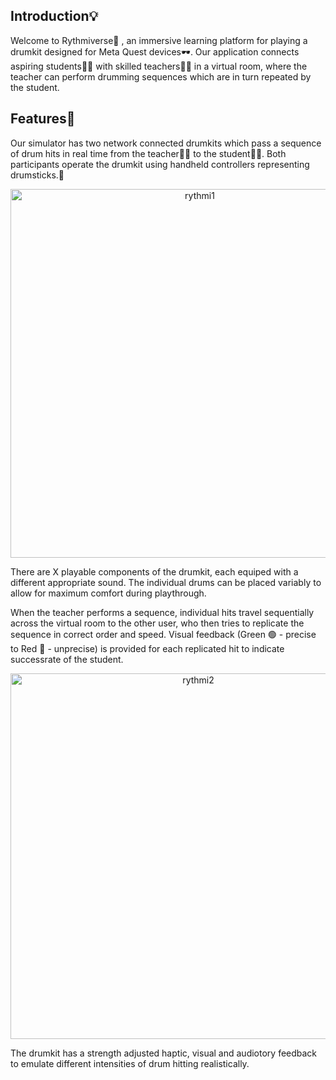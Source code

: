 ## Introduction💡 

Welcome to Rythmiverse🥁 , an immersive learning platform for playing a drumkit designed for Meta Quest devices🕶️. Our application connects aspiring students🧑‍🎓 with skilled teachers🧑‍🏫 in a virtual room, where the teacher can perform drumming sequences which are in turn repeated by the student. 

## Features🌟
Our simulator has two network connected drumkits which pass a sequence of drum hits in real time from the teacher🧑‍🏫 to the student🧑‍🎓. Both participants operate the drumkit using handheld controllers representing drumsticks.🥁 

<p align="center">
  <img width="590" alt="rythmi1" src="https://github.com/user-attachments/assets/d34c6101-1abd-4413-b8e2-036a39b4d80b">
</p>

There are X playable components of the drumkit, each equiped with a different appropriate sound. The individual drums can be placed variably to allow for maximum comfort during playthrough. 

When the teacher performs a sequence, individual hits travel sequentially across the virtual room to the other user, who then tries to replicate the sequence in correct order and speed. Visual feedback (Green 🟢 - precise to Red 🔴 - unprecise) is provided for each replicated hit to indicate successrate of the student.  

<p align="center">
  <img width="585" alt="rythmi2" src="https://github.com/user-attachments/assets/6e0dff7d-7004-4b57-9ac7-2bf8cc0c0aae">
</p>

The drumkit has a strength adjusted haptic, visual and audiotory feedback to emulate different intensities of drum hitting realistically.
